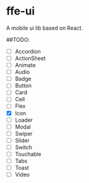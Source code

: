 # ffe-ui

A mobile ui lib based on React.

##TODO: 

- [ ] Accordion
- [ ] ActionSheet
- [ ] Animate
- [ ] Audio
- [ ] Badge
- [ ] Button
- [ ] Card
- [ ] Cell
- [ ] Flex
- [x] Icon
- [ ] Loader
- [ ] Modal
- [ ] Swiper
- [ ] Slider
- [ ] Switch
- [ ] Touchable
- [ ] Tabs
- [ ] Toast
- [ ] Video
